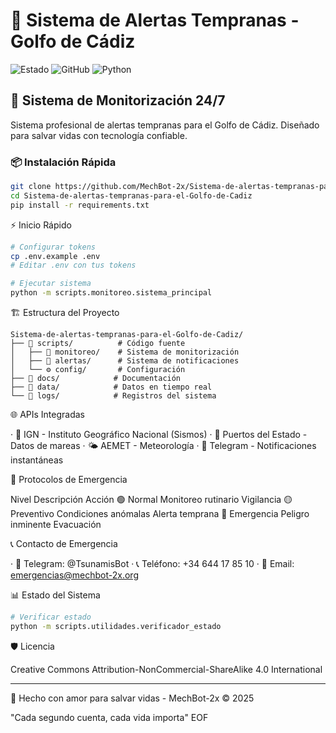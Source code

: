 # 🌊 Sistema de Alertas Tempranas - Golfo de Cádiz

![Estado](https://img.shields.io/badge/ESTADO-🟢%20OPERATIVO-brightgreen)
![GitHub](https://img.shields.io/badge/ORGANIZACIÓN-MechBot--2x-blue)
![Python](https://img.shields.io/badge/PYTHON-3.12%2B-success)

## 🚀 Sistema de Monitorización 24/7

Sistema profesional de alertas tempranas para el Golfo de Cádiz. Diseñado para salvar vidas con tecnología confiable.

### 📦 Instalación Rápida

```bash
git clone https://github.com/MechBot-2x/Sistema-de-alertas-tempranas-para-el-Golfo-de-Cadiz.git
cd Sistema-de-alertas-tempranas-para-el-Golfo-de-Cadiz
pip install -r requirements.txt
```

⚡ Inicio Rápido

```bash
# Configurar tokens
cp .env.example .env
# Editar .env con tus tokens

# Ejecutar sistema
python -m scripts.monitoreo.sistema_principal
```

🏗️ Estructura del Proyecto

```
Sistema-de-alertas-tempranas-para-el-Golfo-de-Cadiz/
├── 📁 scripts/          # Código fuente
│   ├── 🎯 monitoreo/    # Sistema de monitorización
│   ├── 📢 alertas/      # Sistema de notificaciones
│   └── ⚙️ config/       # Configuración
├── 📁 docs/            # Documentación
├── 📁 data/            # Datos en tiempo real
└── 📁 logs/            # Registros del sistema
```

🌐 APIs Integradas

· 📡 IGN - Instituto Geográfico Nacional (Sismos)
· 🌊 Puertos del Estado - Datos de mareas
· 🌤️ AEMET - Meteorología
· 🤖 Telegram - Notificaciones instantáneas

🚨 Protocolos de Emergencia

Nivel Descripción Acción
🟢 Normal Monitoreo rutinario Vigilancia
🟡 Preventivo Condiciones anómalas Alerta temprana
🔴 Emergencia Peligro inminente Evacuación

📞 Contacto de Emergencia

· 🤖 Telegram: @TsunamisBot
· 📞 Teléfono: +34 644 17 85 10
· 📧 Email: emergencias@mechbot-2x.org

📊 Estado del Sistema

```bash
# Verificar estado
python -m scripts.utilidades.verificador_estado
```

🛡️ Licencia

Creative Commons Attribution-NonCommercial-ShareAlike 4.0 International

---

💖 Hecho con amor para salvar vidas - MechBot-2x © 2025

"Cada segundo cuenta, cada vida importa" EOF
